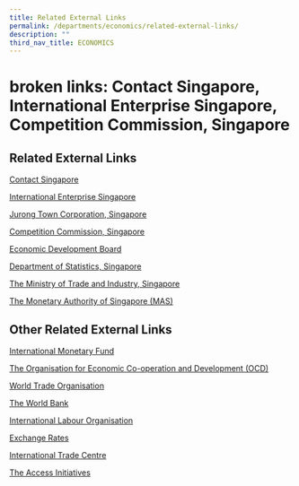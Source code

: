```yaml
---
title: Related External Links
permalink: /departments/economics/related-external-links/
description: ""
third_nav_title: ECONOMICS
---
```

# broken links: Contact Singapore, International Enterprise Singapore, Competition Commission, Singapore

Related External Links
----------------------

<a href="http://www.contactsingapore.org.sg/" target="_blank">Contact Singapore</a>

<a href="http://www.iesingapore.gov.sg/" target="_blank">International Enterprise Singapore</a>

<a href="http://www.jtc.gov.sg/Pages/default.aspx" target="_blank">Jurong Town Corporation, Singapore</a>

<a href="http://www.ccs.gov.sg/content/ccs/en.html" target="_blank">Competition Commission, Singapore</a>

<a href="http://www.edb.gov.sg/content/edb/en.html?cmpid=edb_en38" target="_blank">Economic Development Board</a>

<a href="http://www.singstat.gov.sg/" target="_blank">Department of Statistics, Singapore</a>

<a href="http://www.mti.gov.sg/Pages/home.aspx" target="_blank">The Ministry of Trade and Industry, Singapore</a>

<a href="http://www.mas.gov.sg/" target="_blank">The Monetary Authority of Singapore (MAS)</a>

**Other Related External Links**
--------------------------------

<a href="http://www.imf.org/" target="_blank">International Monetary Fund</a>

<a href="http://www.oecd.org/" target="_blank">The Organisation for Economic Co-operation and Development (OCD)</a>

<a href="http://www.wto.org/" target="_blank">World Trade Organisation</a>

<a href="http://www.worldbank.org/" target="_blank">The World Bank</a>

<a href="http://www.ilo.org/" target="_blank">International Labour Organisation</a>


<a href="http://www.x-rates.com/" target="_blank">Exchange Rates</a>

<a href="http://www.intracen.org/" target="_blank">International Trade Centre</a>

<a href="http://earthtrends.wri.org/" target="_blank">The Access Initiatives</a>
